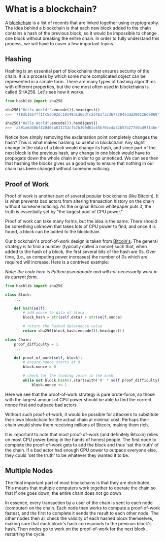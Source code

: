 # What is a blockchain?

A [blockchain](https://en.wikipedia.org/wiki/Blockchain) is a list of records that are linked together using cryptography. The idea behind a blockchain is that each new block added to the chain contains a hash of the previous block, so it would be impossible to change one block without breaking the entire chain. In order to fully understand this process, we will have to cover a few important topics.

## Hashing

Hashing is an essential part of blockchains that ensures security of the chain. It is a process by which some more complicated object can be represented in a simple form. There are many types of hashing algorithms with different properties, but the one most often used in blockchains is called SHA256. Let's see how it works.

```python
from hashlib import sha256

sha256("Hello World!".encode()).hexdigest()
>>> '7f83b1657ff1fc53b92dc18148a1d65dfc2d4b1fa3d677284addd200126d9069'

sha256("Hello World".encode()).hexdigest()
>>> 'a591a6d40bf420404a011733cfb7b190d62c65bf0bcda32b57b277d9ad9f146e'
```

Notice how simply removing the exclamation point completely changes the hash? This is what makes hashing so useful in blockchain! Any slight change in the data of a block would change its hash, and since part of the next block is the previous hash, any change in one block would have to propogate down the whole chain in order to go unnoticed. We can see then that hashing the blocks gives us a good way to ensure that nothing in our chain has been changed without someone noticing.

## Proof of Work

Proof of work is another part of several popular blockchains (like Bitcoin). It is what prevents bad actors from altering transaction history on the chain without someone noticing. As the original Bitcoin whitepaper puts it, the truth is essentially set by "the largest pool of CPU power."

Proof of work can take many forms, but the idea is the same. There should be something unknown that takes lots of CPU power to find, and once it is found, a block can be added to the blockchain. 

Our blockchain's proof-of-work design is taken from [Bitcoin's](https://bitcoin.org/bitcoin.pdf). The general strategy is to find a number (typically called a nonce) such that, when added to the hash of a block, the first several bits of the hash are 0s. Over time, (i.e., as computing power increases) the number of 0s which are required will increase. Here is a contrived example:

_Note: the code here is Python pseudocode and will not necessarily work in its current form._
```python
from hashlib import sha256

class Block:
    ...

    def hash(self):
        # add nonce to data of block
        block_hash = str(self.data) + str(self.nonce)

        # return the hashed data+nonce value
        return sha256(block_hash.encode()).hexdigest()

class Chain:
    proof_difficulty = 1
    ...

    def proof_of_work(self, block):
        # ensure nonce starts at 0
        block.nonce = 0

        # check for the leading zeros in the hash
        while not block.hash().startswith('0' * self.proof_difficulty):
            block.nonce += 1
```

Here we see that the proof-of-work strategy is pure brute-force, so those with the largest amount of CPU power should be able to find the correct nonce first and outpace bad actors. 

Without such proof-of-work, it would be possible for attackers to substitute their own blockchain for the actual chain at minimal cost. Perhaps their chain would show them receiving millions of Bitcoin, making them rich. 

It is important to note that most proof-of-work (and definitely Bitcoin) relies on most CPU power being in the hands of honest people. The first node to complete the proof-of-work gets to add the block and thus 'set the truth' of the chain. If a bad actor had enough CPU power to outpace everyone else, they could 'set the truth' to be whatever they wanted it to be.

## Multiple Nodes

The final important part of most blockchains is that they are distributed. This means that multiple computers work together to operate the chain so that if one goes down, the entire chain does not go down.

In essence, every transaction by a user of the chain is sent to each node (computer) on the chain. Each node then works to compute a proof-of-work fastest, and the first to complete it sends the result to each other node. The other nodes then all check the validity of each hashed block themselves, making sure that each block's hash corresponds to the previous block's hash. Then nodes go to work on the proof-of-work for the next block, restarting the cycle.